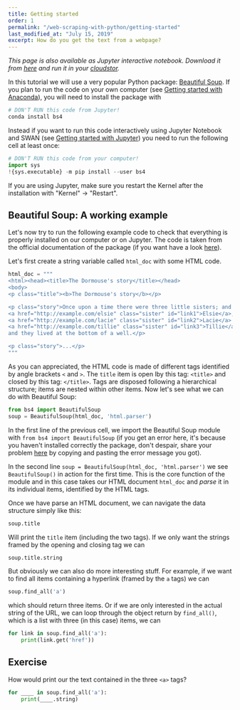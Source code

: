 ```yaml
---
title: Getting started
order: 1
permalink: "/web-scraping-with-python/getting-started"
last_modified_at: "July 15, 2019"
excerpt: How do you get the text from a webpage?
---
```


*This page is also available as Jupyter interactive notebook. Download it from [here](https://code.research.uts.edu.au/143852/code-as-literacy-jupyter-notebooks/blob/master/web-scraping-with-python/beautifulsoup-01-getting-started.ipynb) and run it in your [cloudstor](/getting-started/02-jupyter-notebook).* 

In this tutorial we will use a very popular Python package: [Beautiful Soup](https://www.crummy.com/software/BeautifulSoup/bs4/doc/). If you plan to run the code on your own computer (see [Getting started with Anaconda](http://www.dsmcode.com/getting-started/anaconda)), you will need to install the package with 

```bash
# DON'T RUN this code from Jupyter!
conda install bs4
```

Instead if you want to run this code interactively using Jupyter Notebook and SWAN (see [Getting started with Jupyter](http://www.dsmcode.com/getting-started/jupyter-notebook)) you need to run the following cell at least once:


```python
# DON'T RUN this code from your computer!
import sys
!{sys.executable} -m pip install --user bs4
```

If you are using Jupyter, make sure you restart the Kernel after the installation with "Kernel" -> "Restart".

## Beautiful Soup: A working example

Let's now try to run the following example code to check that everything is properly installed on our computer or on Jupyter. The code is taken from the official documentation of the package (if you want have a look [here](https://www.crummy.com/software/BeautifulSoup/bs4/doc/)). 

Let's first create a string variable called `html_doc` with some HTML code. 


```python
html_doc = """
<html><head><title>The Dormouse's story</title></head>
<body>
<p class="title"><b>The Dormouse's story</b></p>

<p class="story">Once upon a time there were three little sisters; and their names were
<a href="http://example.com/elsie" class="sister" id="link1">Elsie</a>,
<a href="http://example.com/lacie" class="sister" id="link2">Lacie</a> and
<a href="http://example.com/tillie" class="sister" id="link3">Tillie</a>;
and they lived at the bottom of a well.</p>

<p class="story">...</p>
"""
```

As you can appreciated, the HTML code is made of different tags identified by angle brackets `<` and `>`. The `title` item is open lby this tag: `<title>` and closed by this tag: `</title>`. Tags are disposed following a hierarchical structure; items are nested within other items. Now let's see what we can do with Beautiful Soup:


```python
from bs4 import BeautifulSoup
soup = BeautifulSoup(html_doc, 'html.parser')
```

In the first line of the previous cell, we import the Beautiful Soup module with `from bs4 import BeautifulSoup` (if you get an error here, it's because you haven't installed correctly the package, don't despair, share your problem [here](https://teams.microsoft.com/l/channel/19%3a769484749865406984d5d97a4bf7d25c%40thread.skype/Coding%2520issues?groupId=6b2b6609-a95b-40a2-8570-91455f3f78ba&tenantId=e8911c26-cf9f-4a9c-878e-527807be8791) by copying and pasting the error message you got).

In the second line `soup = BeautifulSoup(html_doc, 'html.parser')` we see `BeautifulSoup()` in action for the first time. This is the core function of the module and in this case takes our HTML document `html_doc` and *parse* it in its individual items, identified by the HTML tags.  

Once we have parse an HTML document, we can navigate the data structure simply like this:


```python
soup.title
```

Will print the `title` item (including the two tags). If we only want the strings framed by the opening and closing tag we can 


```python
soup.title.string
```

But obviously we can also do more interesting stuff. For example, if we want to find all items containing a hyperlink (framed by the `a` tags) we can


```python
soup.find_all('a')
```

which should return three items. Or if we are only interested in the actual string of the URL, we can loop through the object return by `find_all()`, which is a list with three (in this case) items, we can


```python
for link in soup.find_all('a'):
    print(link.get('href'))
```
## Exercise

How would print our the text contained in the three `<a>` tags?

```python
for ____ in soup.find_all('a'):
    print(____.string)
```
